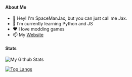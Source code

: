 #### About Me

- 👋 Hey! I'm SpaceManJax, but you can just call me Jax.
- 🌱 I’m currently learning Python and JS
- ❤️ I love modding games
- 📫 My [Website](https://starfallenjax.github.io/Linktree/)

#### Stats
![My Github Stats](https://github-readme-stats.vercel.app/api?username=starfallenjax&show_icons=true&theme=tokyonight)

[![Top Langs](https://github-readme-stats.vercel.app/api/top-langs/?username=starfallenjax&layout=compact)](https://github.com/anuraghazra/github-readme-stats)

<!---
SpaceManJax/SpaceManJax is a ✨ special ✨ repository because its `README.md` (this file) appears on your GitHub profile.
You can click the Preview link to take a look at your changes.
--->
